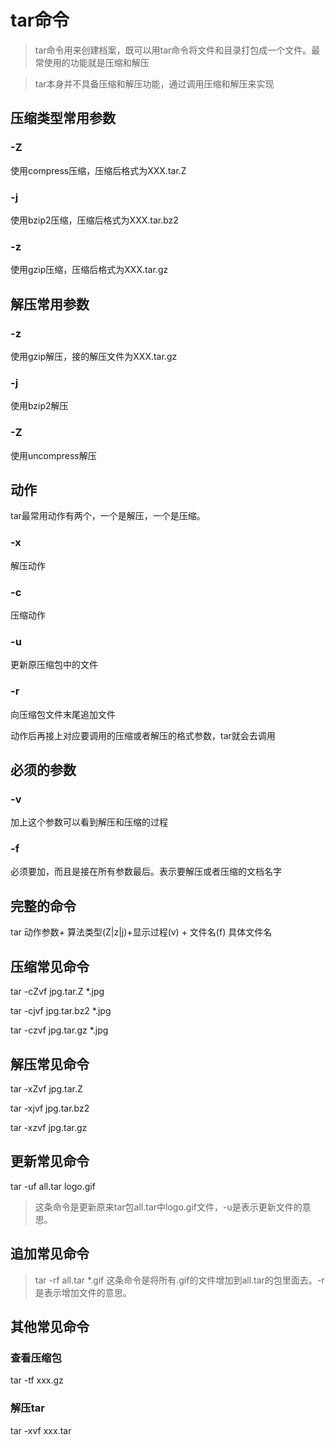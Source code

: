 # tar命令

> tar命令用来创建档案，既可以用tar命令将文件和目录打包成一个文件。最常使用的功能就是压缩和解压

>tar本身并不具备压缩和解压功能，通过调用压缩和解压来实现



## 压缩类型常用参数

### -Z

使用compress压缩，压缩后格式为XXX.tar.Z

### -j

使用bzip2压缩，压缩后格式为XXX.tar.bz2

### -z

使用gzip压缩，压缩后格式为XXX.tar.gz



## 解压常用参数

### -z

使用gzip解压，接的解压文件为XXX.tar.gz

### -j

使用bzip2解压

### -Z

使用uncompress解压



## 动作

tar最常用动作有两个，一个是解压，一个是压缩。

### -x

解压动作

### -c

压缩动作

### -u

更新原压缩包中的文件

### -r

向压缩包文件末尾追加文件



动作后再接上对应要调用的压缩或者解压的格式参数，tar就会去调用



## 必须的参数

### -v

加上这个参数可以看到解压和压缩的过程

### -f

必须要加，而且是接在所有参数最后。表示要解压或者压缩的文档名字





## 完整的命令

tar 动作参数+ 算法类型(Z|z|j)+显示过程(v) + 文件名(f)  具体文件名



## 压缩常见命令

tar -cZvf jpg.tar.Z *.jpg

tar -cjvf jpg.tar.bz2 *.jpg

tar -czvf jpg.tar.gz *.jpg



## 解压常见命令

tar -xZvf jpg.tar.Z

tar -xjvf jpg.tar.bz2

tar -xzvf jpg.tar.gz



##  更新常见命令

tar -uf all.tar logo.gif 

>  这条命令是更新原来tar包all.tar中logo.gif文件，-u是表示更新文件的意思。 



## 追加常见命令

> tar -rf all.tar *.gif 这条命令是将所有.gif的文件增加到all.tar的包里面去。-r是表示增加文件的意思。 





## 其他常见命令

### 查看压缩包

tar -tf xxx.gz

### 解压tar

tar -xvf xxx.tar